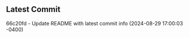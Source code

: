 
## Latest Commit
66c20fd - Update README with latest commit info (2024-08-29 17:00:03 -0400) <Yunxi-Zhou>
